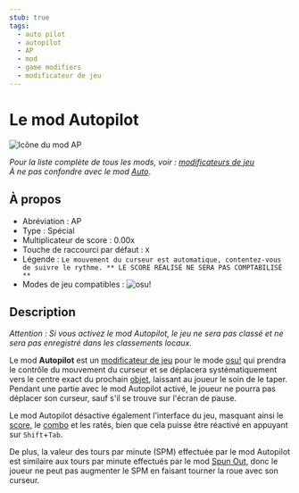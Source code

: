 ```yaml
---
stub: true
tags:
  - auto pilot
  - autopilot
  - AP
  - mod
  - game modifiers
  - modificateur de jeu
---
```


# Le mod Autopilot

![Icône du mod AP](/wiki/shared/mods/AP.png "Icône du mod Autopilot (AP)")

*Pour la liste complète de tous les mods, voir : [modificateurs de jeu](/wiki/Game_modifier)*\
*À ne pas confondre avec le mod [Auto](/wiki/Game_modifier/Auto)*.

## À propos

- Abréviation : AP
- Type : Spécial
- Multiplicateur de score : 0.00x
- Touche de raccourci par défaut : `X`
- Légende : `Le mouvement du curseur est automatique, contentez-vous de suivre le rythme. ** LE SCORE RÉALISÉ NE SERA PAS COMPTABILISÉ **`
- Modes de jeu compatibles : ![][osu!]

## Description

*Attention : Si vous activez le mod Autopilot, le jeu ne sera pas classé et ne sera pas enregistré dans les classements locaux.*

Le mod **Autopilot** est un [modificateur de jeu](/wiki/Game_modifier) pour le mode [osu!](/wiki/Game_mode/osu!) qui prendra le contrôle du mouvement du curseur et se déplacera systématiquement vers le centre exact du prochain [objet](/wiki/Hit_object), laissant au joueur le soin de le taper. Pendant une partie avec le mod Autopilot activé, le joueur ne pourra pas déplacer son curseur, sauf s'il se trouve sur l'écran de pause.

Le mod Autopilot désactive également l'interface du jeu, masquant ainsi le [score](/wiki/Gameplay/Score), le [combo](/wiki/Beatmapping/Combo) et les ratés, bien que cela puisse être réactivé en appuyant sur `Shift`+`Tab`.

De plus, la valeur des tours par minute (SPM) effectuée par le mod Autopilot est similaire aux tours par minute effectués par le mod [Spun Out](/wiki/Game_modifier/Spun_Out), donc le joueur ne peut pas augmenter le SPM en faisant tourner la roue avec son curseur.

[osu!]: /wiki/shared/mode/osu.png "osu!"
